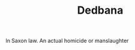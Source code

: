 ---
title: Dedbana
letter: D
permalink: "/definitions/bld-dedbana.html"
body: ln Saxon law. An actual homicide or manslaughter
published_at: '2018-07-07'
source: Black's Law Dictionary 2nd Ed (1910)
layout: post
---